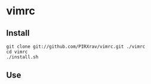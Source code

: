 vimrc
============


## Install

	git clone git://github.com/PIRXrav/vimrc.git ./vimrc
    cd vimrc
    ./install.sh

## Use

